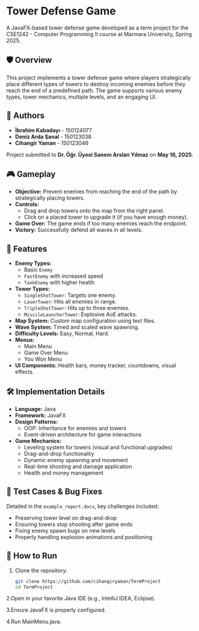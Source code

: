 # Tower Defense Game

A JavaFX-based tower defense game developed as a term project for the CSE1242 - Computer Programming II course at Marmara University, Spring 2025.

## 🛡️ Overview

This project implements a tower defense game where players strategically place different types of towers to destroy incoming enemies before they reach the end of a predefined path. The game supports various enemy types, tower mechanics, multiple levels, and an engaging UI.

## 🧾 Authors

- **İbrahim Kabadayı** - 150124077
- **Deniz Arda Şanal** - 150123038
- **Cihangir Yaman** - 150123046

Project submitted to **Dr. Öğr. Üyesi Sanem Arslan Yılmaz** on **May 16, 2025**.

## 🎮 Gameplay

- **Objective:** Prevent enemies from reaching the end of the path by strategically placing towers.
- **Controls:**
  - Drag and drop towers onto the map from the right panel.
  - Click on a placed tower to upgrade it (if you have enough money).
- **Game Over:** The game ends if too many enemies reach the endpoint.
- **Victory:** Successfully defend all waves in all levels.

## 🧠 Features

- **Enemy Types:** 
  - Basic `Enemy`
  - `FastEnemy` with increased speed
  - `TankEnemy` with higher health
- **Tower Types:**
  - `SingleShotTower`: Targets one enemy.
  - `LaserTower`: Hits all enemies in range.
  - `TripleShotTower`: Hits up to three enemies.
  - `MissileLauncherTower`: Explosive AoE attacks.
- **Map System:** Custom map configuration using text files.
- **Wave System:** Timed and scaled wave spawning.
- **Difficulty Levels:** Easy, Normal, Hard.
- **Menus:**
  - Main Menu
  - Game Over Menu
  - You Won Menu
- **UI Components:** Health bars, money tracker, countdowns, visual effects.

## 🛠️ Implementation Details

- **Language:** Java
- **Framework:** JavaFX
- **Design Patterns:**
  - OOP: Inheritance for enemies and towers
  - Event-driven architecture for game interactions
- **Game Mechanics:**
  - Leveling system for towers (visual and functional upgrades)
  - Drag-and-drop functionality
  - Dynamic enemy spawning and movement
  - Real-time shooting and damage application
  - Health and money management

## 🧪 Test Cases & Bug Fixes

Detailed in the `example_report.docx`, key challenges included:
- Preserving tower level on drag-and-drop
- Ensuring towers stop shooting after game ends
- Fixing enemy spawn bugs on new levels
- Properly handling explosion animations and positioning

## 🚀 How to Run

1. Clone the repository:
   ```bash
   git clone https://github.com/cihangiryaman/TermProject
   cd TermProject
2.Open in your favorite Java IDE (e.g., IntelliJ IDEA, Eclipse).

3.Ensure JavaFX is properly configured.

4.Run MainMenu.java.
